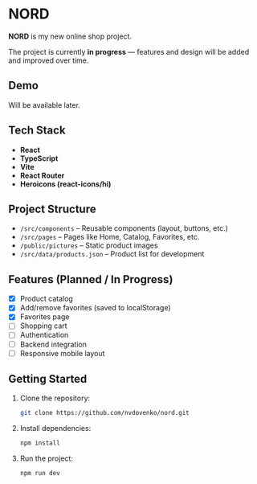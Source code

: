 # NORD

**NORD** is my new online shop project.

The project is currently **in progress** — features and design will be added and improved over time.

## Demo

Will be available later.

## Tech Stack

- **React**
- **TypeScript**
- **Vite**
- **React Router**
- **Heroicons (react-icons/hi)**

## Project Structure

- `/src/components` – Reusable components (layout, buttons, etc.)
- `/src/pages` – Pages like Home, Catalog, Favorites, etc.
- `/public/pictures` – Static product images
- `/src/data/products.json` – Product list for development

## Features (Planned / In Progress)

- [x] Product catalog
- [x] Add/remove favorites (saved to localStorage)
- [x] Favorites page
- [ ] Shopping cart
- [ ] Authentication
- [ ] Backend integration
- [ ] Responsive mobile layout

## Getting Started

1. Clone the repository:
   ```bash
   git clone https://github.com/nvdovenko/nord.git
   ```
2. Install dependencies:
   ```bash
   npm install
   ```
3. Run the project:
   ```bash
   npm run dev
   ```


